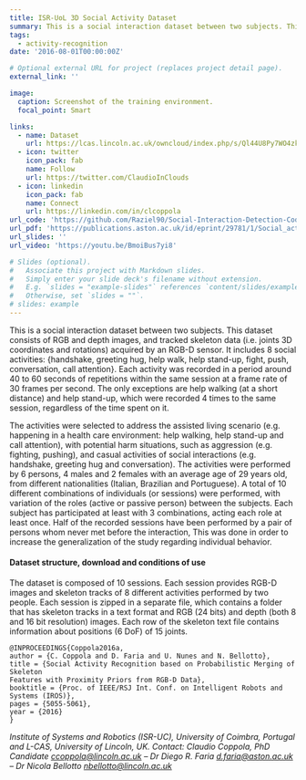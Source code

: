 ```yaml
---
title: ISR-UoL 3D Social Activity Dataset
summary: This is a social interaction dataset between two subjects. This dataset consists of RGB and depth images, and tracked skeleton data (i.e. joints 3D coordinates and rotations) acquired by an RGB-D sensor.
tags:
  - activity-recognition
date: '2016-08-01T00:00:00Z'

# Optional external URL for project (replaces project detail page).
external_link: ''

image:
  caption: Screenshot of the training environment.
  focal_point: Smart

links:
  - name: Dataset
    url: https://lcas.lincoln.ac.uk/owncloud/index.php/s/Ql44U8Py7WO4zk5
  - icon: twitter
    icon_pack: fab
    name: Follow
    url: https://twitter.com/ClaudioInClouds
  - icon: linkedin
    icon_pack: fab
    name: Connect
    url: https://linkedin.com/in/clcoppola
url_code: 'https://github.com/Raziel90/Social-Interaction-Detection-Code'
url_pdf: 'https://publications.aston.ac.uk/id/eprint/29781/1/Social_activity_recognition_probabilistic_merging_of_skeleton_features_proximity_priors_from_RGB_D_data.pdf'
url_slides: ''
url_video: 'https://youtu.be/BmoiBus7yi8'

# Slides (optional).
#   Associate this project with Markdown slides.
#   Simply enter your slide deck's filename without extension.
#   E.g. `slides = "example-slides"` references `content/slides/example-slides.md`.
#   Otherwise, set `slides = ""`.
# slides: example
---
```


This is a social interaction dataset between two subjects. This dataset consists of RGB and depth images, and tracked skeleton data (i.e. joints 3D coordinates and rotations) acquired by an RGB-D sensor. It includes 8 social activities: {handshake, greeting hug, help walk, help stand-up, fight, push, conversation, call attention}. Each activity was recorded in a period around 40 to 60 seconds of repetitions within the same session at a frame rate of 30 frames per second. The only exceptions are help walking (at a short distance) and help stand-up, which were recorded 4 times to the same session, regardless of the time spent on it.

The activities were selected to address the assisted living scenario (e.g. happening in a health care environment: help walking, help stand-up and call attention), with potential harm situations, such as aggression (e.g. fighting, pushing), and casual activities of social interactions (e.g. handshake, greeting hug and conversation). The activities were performed by 6 persons, 4 males and  2 females with an average age of  29 years old, from different nationalities (Italian, Brazilian and Portuguese). A total of 10 different combinations of individuals (or sessions) were performed, with variation of the roles (active or passive person) between the subjects. Each subject has participated at least with 3 combinations, acting each role at least once. Half of the recorded sessions have been performed by a pair of persons whom never met before the interaction, This was done in order to increase the generalization of the study regarding individual behavior.

#### Dataset structure, download and conditions of use
The dataset is composed of 10 sessions. Each session provides RGB-D images and skeleton tracks of 8 different activities performed by two people. Each session is zipped in a separate file, which contains a folder that has skeleton tracks in a text format and RGB (24 bits) and depth (both 8 and 16 bit resolution) images. Each row of the skeleton text file contains information about positions (6 DoF) of 15 joints.


```
@INPROCEEDINGS{Coppola2016a,
author = {C. Coppola and D. Faria and U. Nunes and N. Bellotto},
title = {Social Activity Recognition based on Probabilistic Merging of Skeleton
Features with Proximity Priors from RGB-D Data},
booktitle = {Proc. of IEEE/RSJ Int. Conf. on Intelligent Robots and Systems (IROS)},
pages = {5055-5061},
year = {2016}
}
```
*Institute of Systems and Robotics (ISR-UC), University of Coimbra, Portugal  and  L-CAS, University of Lincoln, UK.
Contact: Claudio Coppola, PhD Candidate <ccoppola@lincoln.ac.uk> – Dr Diego R. Faria <d.faria@aston.ac.uk> – Dr Nicola Bellotto <nbellotto@lincoln.ac.uk>*
